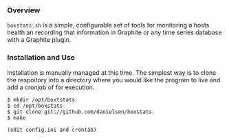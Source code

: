 ### Overview
`boxstats.sh` is a simple, configurable set of tools for monitoring a hosts
health an recording that information in Graphite or any time series database
with a Graphite plugin.

### Installation and Use
Installation is manually managed at this time. The simplest way is to clone the
respoitory into a directory where you would like the program to live and add
a cronjob of for execution.

    $ mkdir /opt/boxtstats
    $ cd /opt/boxstats
    $ git clone git://github.com/danielsen/boxstats
    $ make

    (edit config.ini and crontab)

